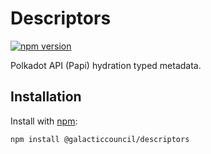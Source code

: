 # Descriptors

[![npm version](https://img.shields.io/npm/v/@galacticcouncil/descriptors.svg)](https://www.npmjs.com/package/@galacticcouncil/descriptors)

Polkadot API (Papi) hydration typed metadata.

## Installation

Install with [npm](https://www.npmjs.com/):

`npm install @galacticcouncil/descriptors`
